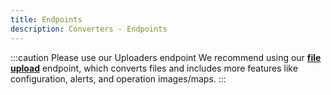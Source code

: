```yaml
---
title: Endpoints
description: Converters - Endpoints
---
```



:::caution Please use our Uploaders endpoint
We recommend using our **[file upload](/docs/files_endpoints#upload-a-file)**
endpoint, which converts files and includes more features like configuration, alerts, and operation images/maps.
:::
